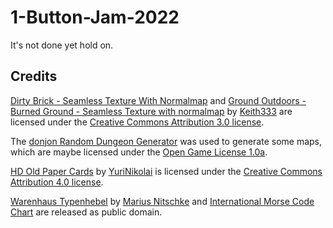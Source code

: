 # 1-Button-Jam-2022
It's not done yet hold on.

## Credits
[Dirty Brick - Seamless Texture With Normalmap](https://opengameart.org/content/dirty-brick-seamless-texture-with-normalmap) and [Ground Outdoors - Burned Ground - Seamless Texture with normalmap](https://opengameart.org/content/ground-outdoors-burned-ground-seamless-texture-with-normalmap) by [Keith333](https://opengameart.org/users/keith333) are licensed under the [Creative Commons Attribution 3.0 license](https://creativecommons.org/licenses/by/3.0/).

The [donjon Random Dungeon Generator](https://donjon.bin.sh/d20/dungeon/) was used to generate some maps, which are maybe licensed under the [Open Game License 1.0a](https://donjon.bin.sh/ogl.html).

[HD Old Paper Cards](https://opengameart.org/content/hd-old-paper-cards) by [YuriNikolai](https://opengameart.org/users/yurinikolai) is licensed under the [Creative Commons Attribution 4.0 license](https://creativecommons.org/licenses/by/4.0/).

[Warenhaus Typenhebel](https://fontlibrary.org/en/font/warenhaus-typenhebel) by [Marius Nitschke](https://fontlibrary.org/en/member/M.nit) and [International Morse Code Chart](https://en.wikipedia.org/wiki/File:International_Morse_Code.svg) are released as public domain.